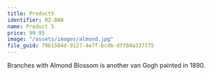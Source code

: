 ```yaml
---
title: Product5
identifier: RZ-BAB
name: Product 5
price: 99.95
image: "/assets/images/almond.jpg"
file_guid: 79b1504d-9127-4e7f-bcdb-dff84a337775
---
```


Branches with Almond Blossom is another van Gogh painted in 1890.
